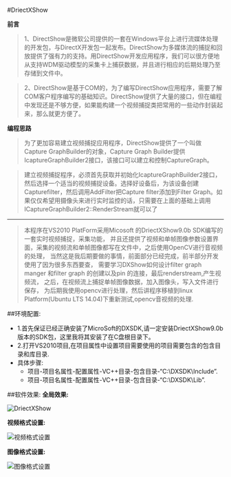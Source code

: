 #DriectXShow

**前言**
> 1、DirectShow是微软公司提供的一套在Windows平台上进行流媒体处理的开发包，与DirectX开发包一起发布。DirectShow为多媒体流的捕捉和回放提供了强有力的支持。用DirectShow开发应用程序，我们可以很方便地从支持WDM驱动模型的采集卡上捕获数据，并且进行相应的后期处理乃至存储到文件中。

> 2、DirectShow是基于COM的，为了编写DirectShow应用程序，需要了解COM客户程序编写的基础知识。DirectShow提供了大量的接口，但在编程中发现还是不够方便，如果能构建一个视频捕捉类把常用的一些动作封装起来，那么就更方便了。

**编程思路**
> 为了更加容易建立视频捕捉应用程序，DirectShow提供了一个叫做Capture GraphBuilder的对象，Capture Graph Builder提供IcaptureGraphBuilder2接口，该接口可以建立和控制CaptureGraph。

> 建立视频捕捉程序，必须首先获取并初始化IcaptureGraphBuilder2接口，然后选择一个适当的视频捕捉设备。选择好设备后，为该设备创建Capturefilter，然后调用AddFilter把Capture filter添加到Filter Graph。如果仅仅希望用摄像头来进行实时监控的话，只需要在上面的基础上调用ICaptureGraphBuilder2::RenderStream就可以了

------------

>本程序在VS2010 PlatForm采用Micosoft 的DriectXShow9.0b SDK编写的一套实时视频捕捉，采集功能，
并且还提供了视频和单帧图像参数设置界面，采集的视频流和单帧图像都写在文件中，之后使用OpenCV进行音视频的处理，
当然这是我后期要做的事情，前面部分已经完成，前半部分开发使用了因为很多东西要查，
需要学习DXShow如何设计filter graph manger 和filter graph 的创建以及pin 的连接，最后renderstream,产生视频流，
之后，在视频流上捕捉单帧图像数据，加入图像头，写入文件进行保存，
为后期我使用opencv进行处理，然后讲程序移植到linux Platform(Ubuntu LTS 14.04)下重新测试,opencv音视频的处理.

##环境配置:

+  1.首先保证已经正确安装了MicroSoft的DXSDK,请一定安装DriectXShow9.0b版本的SDK包，这里我将其安装了在C盘根目录下。
+  2.打开VS2010项目,在项目属性中设置项目需要使用的项目需要包含的包含目录和库目录.
+ 具体步骤:
    + 项目-项目名属性-配置属性-VC++目录-包含目录-“C:\DXSDK\Include”.
    + 项目-项目名属性-配置属性-VC++目录-包含目录-“C:\DXSDK\Lib”.

##软件效果:
**全局效果:**

![DriectXShow](./pic/1.jpg)

**视频格式设置:**

![视频格式设置](pic/spcs.png)

**图像格式设置:**

![图像格式设置](./pic/txgs.png)
